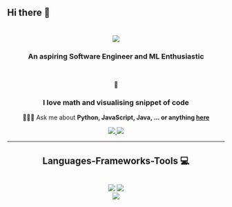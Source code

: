 ## Hi there 👋

<h1 align="center">
    <img src="https://readme-typing-svg.herokuapp.com/?font=Italianno&size=40&center=true&vCenter=true&color=957BFF&width=700&height=70&duration=6000&lines=Hello+This+is+Yeamin+Hossain+Shihab!👋;" />
</h1>

<h3 align="center">An aspiring Software Engineer and ML Enthusiastic </h3>

<br/>

<div align="center">
 
 
 
 🌚<h3 align="center"> I love math and visualising snippet of code </h3>
 
 🙋🏻‍♂️ Ask me about **Python, JavaScript, Java, ... or anything [here](https://github.com/Yeamin-HS/Yeamin-HS/issues)**

 

</div>
 
<div align="center"> 
  <a href="yeaminhs11@gmail.com" target="_blank">
    <img src="https://img.shields.io/badge/Gmail-333333?style=for-the-badge&logo=gmail&logoColor=red" />
  </a>
  <a href="https://www.linkedin.com/in/yeaminhs/" target="_blank">
    <img src="https://img.shields.io/badge/LinkedIn-0077B5?style=for-the-badge&logo=linkedin&logoColor=white" />
  </a>
  
</div>

<hr/>

<h2 align="center">Languages-Frameworks-Tools 💻</h2>
<br/>
<div align="center">
    <img src="https://skillicons.dev/icons?i=react,bootstrap,html,css,vscode,github,figma,tailwind,git" />
    <img src="https://skillicons.dev/icons?i=nodejs,python,javascript,typescript,express,firebase,mongodb,c,java,nextjs,mysql" /><br>
    <img src="https://skillicons.dev/icons?i=pytorch,r,raspberrypi,tensorflow"/> <br>
    
</div>

<br/>




